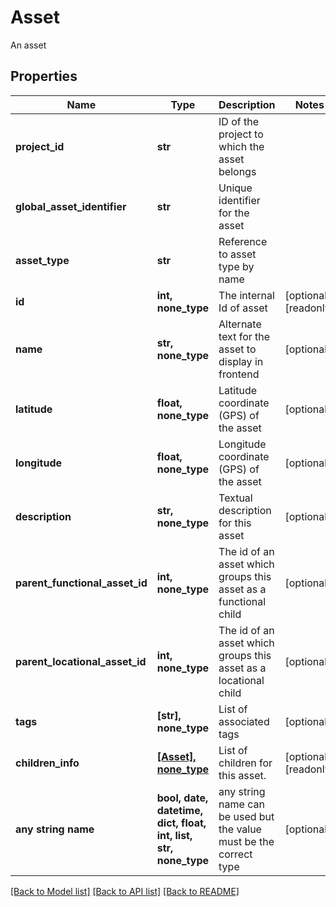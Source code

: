 # Asset

An asset

## Properties
Name | Type | Description | Notes
------------ | ------------- | ------------- | -------------
**project_id** | **str** | ID of the project to which the asset belongs | 
**global_asset_identifier** | **str** | Unique identifier for the asset | 
**asset_type** | **str** | Reference to asset type by name | 
**id** | **int, none_type** | The internal Id of asset | [optional] [readonly] 
**name** | **str, none_type** | Alternate text for the asset to display in frontend | [optional] 
**latitude** | **float, none_type** | Latitude coordinate (GPS) of the asset | [optional] 
**longitude** | **float, none_type** | Longitude coordinate (GPS) of the asset | [optional] 
**description** | **str, none_type** | Textual description for this asset | [optional] 
**parent_functional_asset_id** | **int, none_type** | The id of an asset which groups this asset as a functional child | [optional] 
**parent_locational_asset_id** | **int, none_type** | The id of an asset which groups this asset as a locational child | [optional] 
**tags** | **[str], none_type** | List of associated tags | [optional] 
**children_info** | [**[Asset], none_type**](Asset.md) | List of children for this asset. | [optional] [readonly] 
**any string name** | **bool, date, datetime, dict, float, int, list, str, none_type** | any string name can be used but the value must be the correct type | [optional]

[[Back to Model list]](../README.md#documentation-for-models) [[Back to API list]](../README.md#documentation-for-api-endpoints) [[Back to README]](../README.md)


